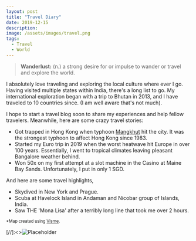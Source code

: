 ```yaml
---
layout: post
title: "Travel Diary"
date: 2019-12-15
description: 
image: /assets/images/travel.png
tags: 
  - Travel
  - World
---
```


> **Wanderlust:**
>(n.) a strong desire for or impulse to wander or travel and explore the world. 

I absolutely love traveling and exploring the local culture where ever I go. Having visited multiple states within India, there's a long list to go. My international exploration began with a trip to Bhutan in 2013, and I have traveled to 10 countries since. (I am well aware that's not much).

I hope to start a travel blog soon to share my experiences and help fellow travelers. Meanwhile, here are some crazy travel stories:
* Got trapped in Hong Kong when typhoon [Mangkhut](https://en.wikipedia.org/wiki/Typhoon_Mangkhut) hit the city. It was the strongest typhoon to affect Hong Kong since 1983.
* Started my Euro trip in 2019 when the worst heatwave hit Europe in over 100 years. Essentially, I went to tropical climates leaving pleasant Bangalore weather behind.
* Won 50x on my first attempt at a slot machine in the Casino at Maine Bay Sands. Unfortunately, I put in only 1 SGD.

And here are some travel highlights,
* Skydived in New York and Prague.
* Scuba at Havelock Island in Andaman and Nicobar group of Islands, India.
* Saw THE 'Mona Lisa' after a terribly long line that took me over 2 hours.


<span style="font-size:3mm;">\*Map created using [Visme](https://www.visme.co/).</span>

[//]:<>![Placeholder](/assets/images/travel-home.jpg)

